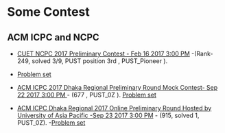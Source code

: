 # Some Contest #

## ACM ICPC and NCPC ##
* [CUET NCPC 2017 Preliminary Contest - Feb 16 2017 3:00 PM](https://algo.codemarshal.org/contests/cuet-ncpc-2017-preli/standings) -(Rank-249, solved 3/9, PUST position 3rd , PUST_Pioneer ).
 - [Problem set](https://algo.codemarshal.org/contests/cuet-ncpc-2017-preli)

* [ACM ICPC 2017 Dhaka Regional Preliminary Round Mock Contest- Sep 22 2017 3:00 PM ](https://algo.codemarshal.org/contests/icpc-dhaka-preli-mock-17/standings?page=3)- (677 , PUST_0Z ). [Problem set](https://algo.codemarshal.org/contests/icpc-dhaka-preli-mock-17)

* [ACM ICPC Dhaka Regional 2017 Online Preliminary Round Hosted by University of Asia Pacific -Sep 23 2017 3:00 PM](https://algo.codemarshal.org/contests/icpc-dhaka-preli-2017/standings?page=4) - (915, solved 1,  PUST_0Z).
-[Problem set](https://algo.codemarshal.org/contests/icpc-dhaka-preli-2017)

